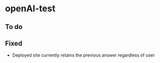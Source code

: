 # openAI-test

## To do

## Fixed
- Deployed site currently retains the previous answer regardless of user